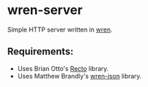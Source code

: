 # wren-server

Simple HTTP server written in [wren](https://github.com/munificent/wren).

## Requirements:

- Uses Brian Otto's [Recto](https://github.com/BrianOtto/Recto) library.
- Uses Matthew Brandly's [wren-json](https://github.com/brandly/wren-json) library.
